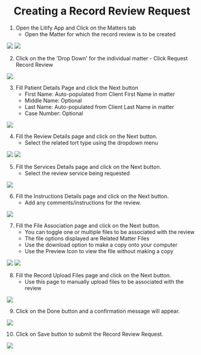 <center><h1>Creating a Record Review Request</h1></center>

1. Open the Litify App and Click on the Matters tab
   - Open the Matter for which the record review is to be created

<img src='/images/create_review/Create Review 1.png'/>

<img src='/images/create_review/Create Review 2.png'/>

2. Click on the the 'Drop Down' for the individual matter - Click <span class='red'>Request Record Review</span>

<img src='/images/create_review/Create Review 3.png'/>

3. Fill Patient Details Page and click the <span class='red'>Next</span> button
   - First Name: Auto-populated from Client First Name in matter
   - Middle Name: Optional
   - Last Name: Auto-populated from Client Last Name in matter
   - Case Number: Optional

<img src='/images/create_review/Create Review 5.png'/>

4. Fill the <span class='red'>Review Details</span> page and click on the <span class='red'>Next</span> button.
   - Select the related tort type using the dropdown menu

<img src='/images/create_review/Create Review 7.png'/>
<img src='/images/create_review/Create Review 8.png'/>

5. Fill the <span class='red'>Services Details</span> page and click on the <span class='red'>Next</span> button.
   - Select the review service being requested

<img src='/images/create_review/Create Review 10.png'/>

6. Fill the <span class='red'>Instructions Details</span> page and click on the <span class='red'>Next</span> button.
   - Add any comments/instructions for the review.

<img src='/images/create_review/Create Review 11.png'/>

7. Fill the <span class='red'>File Association</span> page and click on the <span class='red'>Next</span> button.
   - You can toggle one or multiple files to be associated with the review
   - The file options displayed are Related Matter Files
   - Use the download option to make a copy onto your computer
   - Use the Preview Icon to view the file without making a copy

<img src='/images/create_review/Create Review 12.png'/>

<img src='/images/create_review/Create Review 13.png'/>

8. Fill the <span class='red'>Record Upload Files</span> page and click on the <span class='red'>Next</span> button.
   - Use this page to manually upload files to be associated with the review

<img src='/images/create_review/Create Review 14.png'/>

9. Click on the <span class='red'>Done</span> button and a confirmation message will appear.

<img src='/images/create_review/Create Review 15.png'/>

10. Click on <span class='red'>Save</span> button to submit the Record Review Request.

<img src='/images/create_review/Create Review 16.png'/>
